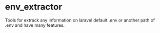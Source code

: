 # env_extractor
Tools for extrack any information on laravel default .env or another path of .env and have many features.
